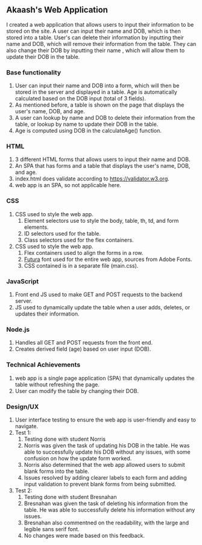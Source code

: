 ## Akaash's Web Application
I created a web application that allows users to input their information to be stored on the site. A user can input their name and DOB, which is then stored into a table. User's can delete their information by inputting their name and DOB, which will remove their information from the table. They can also change their DOB by inputting their name , which will allow them to update their DOB in the table.

### Base functionality
1. User can input their name and DOB into a form, which will then be stored in the server and displayed in a table. Age is automatically calculated based on the DOB input (total of 3 fields).
2. As mentioned before, a table is shown on the page that displays the user's name, DOB, and age.
3. A user can lookup by name and DOB to delete their information from the table, or lookup by name to update their DOB in the table.
4. Age is computed using DOB in the calculateAge() function.

### HTML 
1. 3 different HTML forms that allows users to input their name and DOB.
2. An SPA that has forms and a table that displays the user's name, DOB, and age.
3. index.html does validate according to https://validator.w3.org.
4. web app is an SPA, so not applicable here.

### CSS
1. CSS used to style the web app. 
   1. Element selectors use to style the body, table, th, td, and form elements.
   2. ID selectors used for the table.
   3. Class selectors used for the flex containers.
5. CSS used to style the web app.
   1. Flex containers used to align the forms in a row.
   2. [Futura](https://fonts.adobe.com/fonts/futura-pt) font used for the entire web app, sources from Adobe Fonts.
   3. CSS contained is in a separate file (main.css).

### JavaScript
1. Front end JS used to make GET and POST requests to the backend server.
2. JS used to dynamically update the table when a user adds, deletes, or updates their information.

### Node.js
1. Handles all GET and POST requests from the front end.
2. Creates derived field (age) based on user input (DOB).

### Technical Achievements
1. web app is a single page application (SPA) that dynamically updates the table without refreshing the page.
2. User can modify the table by changing their DOB.

### Design/UX
1.  User interface testing to ensure the web app is user-friendly and easy to navigate.
2. Test 1: 
   1. Testing done with student Norris
   2. Norris was given the task of updating his DOB in the table. He was able to successfully update his DOB without any issues, with some confusion on how the update form worked. 
   3. Norris also determined that the web app allowed users to submit blank forms into the table.
   4. Issues resolved by adding clearer labels to each form and adding input validation to prevent blank forms from being submitted.
3. Test 2:
   1. Testing done with student Bresnahan
   2. Bresnahan was given the task of deleting his information from the table. He was able to successfully delete his information without any issues.
   3. Bresnahan also commentned on the readability, with the large and legible sans serif font.
   4. No changes were made based on this feedback.